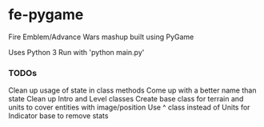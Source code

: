 # fe-pygame
Fire Emblem/Advance Wars mashup built using PyGame

Uses Python 3
Run with 'python main.py'

### TODOs ###
Clean up usage of state in class methods
Come up with a better name than state
Clean up Intro and Level classes
Create base class for terrain and units to cover entities with image/position
Use ^ class instead of Units for Indicator base to remove stats
